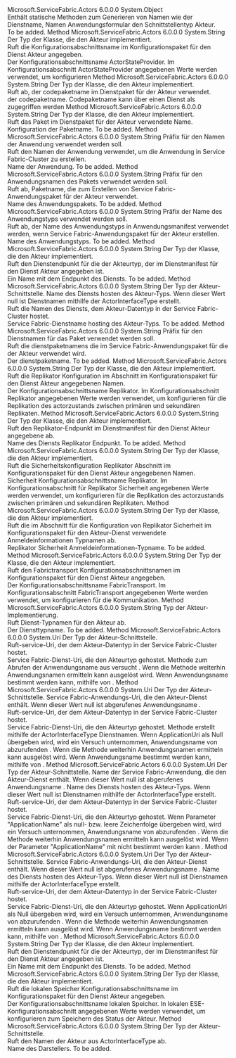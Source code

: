 <Type Name="ActorNameFormat" FullName="Microsoft.ServiceFabric.Actors.Generator.ActorNameFormat">
  <TypeSignature Language="C#" Value="public static class ActorNameFormat" />
  <TypeSignature Language="ILAsm" Value=".class public auto ansi abstract sealed beforefieldinit ActorNameFormat extends System.Object" />
  <TypeSignature Language="DocId" Value="T:Microsoft.ServiceFabric.Actors.Generator.ActorNameFormat" />
  <TypeSignature Language="VB.NET" Value="Public Class ActorNameFormat" />
  <TypeSignature Language="F#" Value="type ActorNameFormat = class" />
  <AssemblyInfo>
    <AssemblyName>Microsoft.ServiceFabric.Actors</AssemblyName>
    <AssemblyVersion>6.0.0.0</AssemblyVersion>
  </AssemblyInfo>
  <Base>
    <BaseTypeName>System.Object</BaseTypeName>
  </Base>
  <Interfaces />
  <Docs>
    <summary>
            Enthält statische Methoden zum Generieren von Namen wie der Dienstname, Namen Anwendungsformular den Schnittstellentyp Akteur.
            </summary>
    <remarks>To be added.</remarks>
  </Docs>
  <Members>
    <Member MemberName="GetActorStateProviderSettingsSectionName">
      <MemberSignature Language="C#" Value="public static string GetActorStateProviderSettingsSectionName (Type actorImplementationType);" />
      <MemberSignature Language="ILAsm" Value=".method public static hidebysig string GetActorStateProviderSettingsSectionName(class System.Type actorImplementationType) cil managed" />
      <MemberSignature Language="DocId" Value="M:Microsoft.ServiceFabric.Actors.Generator.ActorNameFormat.GetActorStateProviderSettingsSectionName(System.Type)" />
      <MemberSignature Language="VB.NET" Value="Public Shared Function GetActorStateProviderSettingsSectionName (actorImplementationType As Type) As String" />
      <MemberSignature Language="F#" Value="static member GetActorStateProviderSettingsSectionName : Type -&gt; string" Usage="Microsoft.ServiceFabric.Actors.Generator.ActorNameFormat.GetActorStateProviderSettingsSectionName actorImplementationType" />
      <MemberType>Method</MemberType>
      <AssemblyInfo>
        <AssemblyName>Microsoft.ServiceFabric.Actors</AssemblyName>
        <AssemblyVersion>6.0.0.0</AssemblyVersion>
      </AssemblyInfo>
      <ReturnValue>
        <ReturnType>System.String</ReturnType>
      </ReturnValue>
      <Parameters>
        <Parameter Name="actorImplementationType" Type="System.Type" />
      </Parameters>
      <Docs>
        <param name="actorImplementationType">
            Der Typ der Klasse, die den Akteur implementiert.
            </param>
        <summary>
            Ruft die <see cref="T:Microsoft.ServiceFabric.Actors.Runtime.IActorStateProvider" /> Konfigurationsabschnittsname im Konfigurationspaket für den Dienst Akteur angegeben.
            </summary>
        <returns>
            Der Konfigurationsabschnittsname ActorStateProvider.
            </returns>
        <remarks>
            Im Konfigurationsabschnitt ActorStateProvider angegebenen Werte werden verwendet, um konfigurieren<see cref="T:Microsoft.ServiceFabric.Actors.Runtime.IActorStateProvider" /></remarks>
      </Docs>
    </Member>
    <Member MemberName="GetCodePackageName">
      <MemberSignature Language="C#" Value="public static string GetCodePackageName (Type actorImplementationType = null);" />
      <MemberSignature Language="ILAsm" Value=".method public static hidebysig string GetCodePackageName(class System.Type actorImplementationType) cil managed" />
      <MemberSignature Language="DocId" Value="M:Microsoft.ServiceFabric.Actors.Generator.ActorNameFormat.GetCodePackageName(System.Type)" />
      <MemberSignature Language="VB.NET" Value="Public Shared Function GetCodePackageName (Optional actorImplementationType As Type = null) As String" />
      <MemberSignature Language="F#" Value="static member GetCodePackageName : Type -&gt; string" Usage="Microsoft.ServiceFabric.Actors.Generator.ActorNameFormat.GetCodePackageName actorImplementationType" />
      <MemberType>Method</MemberType>
      <AssemblyInfo>
        <AssemblyName>Microsoft.ServiceFabric.Actors</AssemblyName>
        <AssemblyVersion>6.0.0.0</AssemblyVersion>
      </AssemblyInfo>
      <ReturnValue>
        <ReturnType>System.String</ReturnType>
      </ReturnValue>
      <Parameters>
        <Parameter Name="actorImplementationType" Type="System.Type" />
      </Parameters>
      <Docs>
        <param name="actorImplementationType">Der Typ der Klasse, die den Akteur implementiert.</param>
        <summary>
            Ruft ab, der codepaketname im Dienstpaket für der Akteur verwendet.
            </summary>
        <returns>der codepaketname.</returns>
        <remarks>Codepaketname kann über einen Dienst als zugegriffen werden<see cref="P:System.Fabric.CodePackageActivationContext.CodePackageName" /></remarks>
      </Docs>
    </Member>
    <Member MemberName="GetConfigPackageName">
      <MemberSignature Language="C#" Value="public static string GetConfigPackageName (Type actorImplementationType = null);" />
      <MemberSignature Language="ILAsm" Value=".method public static hidebysig string GetConfigPackageName(class System.Type actorImplementationType) cil managed" />
      <MemberSignature Language="DocId" Value="M:Microsoft.ServiceFabric.Actors.Generator.ActorNameFormat.GetConfigPackageName(System.Type)" />
      <MemberSignature Language="VB.NET" Value="Public Shared Function GetConfigPackageName (Optional actorImplementationType As Type = null) As String" />
      <MemberSignature Language="F#" Value="static member GetConfigPackageName : Type -&gt; string" Usage="Microsoft.ServiceFabric.Actors.Generator.ActorNameFormat.GetConfigPackageName actorImplementationType" />
      <MemberType>Method</MemberType>
      <AssemblyInfo>
        <AssemblyName>Microsoft.ServiceFabric.Actors</AssemblyName>
        <AssemblyVersion>6.0.0.0</AssemblyVersion>
      </AssemblyInfo>
      <ReturnValue>
        <ReturnType>System.String</ReturnType>
      </ReturnValue>
      <Parameters>
        <Parameter Name="actorImplementationType" Type="System.Type" />
      </Parameters>
      <Docs>
        <param name="actorImplementationType">Der Typ der Klasse, die den Akteur implementiert.</param>
        <summary>
            Ruft das Paket im Dienstpaket für der Akteur verwendete Name.
            </summary>
        <returns>Konfiguration der Paketname.</returns>
        <remarks>To be added.</remarks>
      </Docs>
    </Member>
    <Member MemberName="GetFabricApplicationName">
      <MemberSignature Language="C#" Value="public static string GetFabricApplicationName (string appPrefix);" />
      <MemberSignature Language="ILAsm" Value=".method public static hidebysig string GetFabricApplicationName(string appPrefix) cil managed" />
      <MemberSignature Language="DocId" Value="M:Microsoft.ServiceFabric.Actors.Generator.ActorNameFormat.GetFabricApplicationName(System.String)" />
      <MemberSignature Language="VB.NET" Value="Public Shared Function GetFabricApplicationName (appPrefix As String) As String" />
      <MemberSignature Language="F#" Value="static member GetFabricApplicationName : string -&gt; string" Usage="Microsoft.ServiceFabric.Actors.Generator.ActorNameFormat.GetFabricApplicationName appPrefix" />
      <MemberType>Method</MemberType>
      <AssemblyInfo>
        <AssemblyName>Microsoft.ServiceFabric.Actors</AssemblyName>
        <AssemblyVersion>6.0.0.0</AssemblyVersion>
      </AssemblyInfo>
      <ReturnValue>
        <ReturnType>System.String</ReturnType>
      </ReturnValue>
      <Parameters>
        <Parameter Name="appPrefix" Type="System.String" />
      </Parameters>
      <Docs>
        <param name="appPrefix">Präfix für den Namen der Anwendung verwendet werden soll.</param>
        <summary>
            Ruft den Namen der Anwendung verwendet, um die Anwendung in Service Fabric-Cluster zu erstellen.
            </summary>
        <returns>Name der Anwendung.</returns>
        <remarks>To be added.</remarks>
      </Docs>
    </Member>
    <Member MemberName="GetFabricApplicationPackageName">
      <MemberSignature Language="C#" Value="public static string GetFabricApplicationPackageName (string appPrefix);" />
      <MemberSignature Language="ILAsm" Value=".method public static hidebysig string GetFabricApplicationPackageName(string appPrefix) cil managed" />
      <MemberSignature Language="DocId" Value="M:Microsoft.ServiceFabric.Actors.Generator.ActorNameFormat.GetFabricApplicationPackageName(System.String)" />
      <MemberSignature Language="VB.NET" Value="Public Shared Function GetFabricApplicationPackageName (appPrefix As String) As String" />
      <MemberSignature Language="F#" Value="static member GetFabricApplicationPackageName : string -&gt; string" Usage="Microsoft.ServiceFabric.Actors.Generator.ActorNameFormat.GetFabricApplicationPackageName appPrefix" />
      <MemberType>Method</MemberType>
      <AssemblyInfo>
        <AssemblyName>Microsoft.ServiceFabric.Actors</AssemblyName>
        <AssemblyVersion>6.0.0.0</AssemblyVersion>
      </AssemblyInfo>
      <ReturnValue>
        <ReturnType>System.String</ReturnType>
      </ReturnValue>
      <Parameters>
        <Parameter Name="appPrefix" Type="System.String" />
      </Parameters>
      <Docs>
        <param name="appPrefix">Präfix für den Anwendungsnamen des Pakets verwendet werden soll.</param>
        <summary>
            Ruft ab, Paketname, die zum Erstellen von Service Fabric-Anwendungspaket für der Akteur verwendet.
            </summary>
        <returns>Name des Anwendungspakets.</returns>
        <remarks>To be added.</remarks>
      </Docs>
    </Member>
    <Member MemberName="GetFabricApplicationTypeName">
      <MemberSignature Language="C#" Value="public static string GetFabricApplicationTypeName (string appPrefix);" />
      <MemberSignature Language="ILAsm" Value=".method public static hidebysig string GetFabricApplicationTypeName(string appPrefix) cil managed" />
      <MemberSignature Language="DocId" Value="M:Microsoft.ServiceFabric.Actors.Generator.ActorNameFormat.GetFabricApplicationTypeName(System.String)" />
      <MemberSignature Language="VB.NET" Value="Public Shared Function GetFabricApplicationTypeName (appPrefix As String) As String" />
      <MemberSignature Language="F#" Value="static member GetFabricApplicationTypeName : string -&gt; string" Usage="Microsoft.ServiceFabric.Actors.Generator.ActorNameFormat.GetFabricApplicationTypeName appPrefix" />
      <MemberType>Method</MemberType>
      <AssemblyInfo>
        <AssemblyName>Microsoft.ServiceFabric.Actors</AssemblyName>
        <AssemblyVersion>6.0.0.0</AssemblyVersion>
      </AssemblyInfo>
      <ReturnValue>
        <ReturnType>System.String</ReturnType>
      </ReturnValue>
      <Parameters>
        <Parameter Name="appPrefix" Type="System.String" />
      </Parameters>
      <Docs>
        <param name="appPrefix">Präfix der Name des Anwendungstyps verwendet werden soll.</param>
        <summary>
            Ruft ab, der Name des Anwendungstyps in Anwendungsmanifest verwendet werden, wenn Service Fabric-Anwendungspaket für der Akteur erstellen.
            </summary>
        <returns>Name des Anwendungstyps.</returns>
        <remarks>To be added.</remarks>
      </Docs>
    </Member>
    <Member MemberName="GetFabricServiceEndpointName">
      <MemberSignature Language="C#" Value="public static string GetFabricServiceEndpointName (Type actorImplementationType);" />
      <MemberSignature Language="ILAsm" Value=".method public static hidebysig string GetFabricServiceEndpointName(class System.Type actorImplementationType) cil managed" />
      <MemberSignature Language="DocId" Value="M:Microsoft.ServiceFabric.Actors.Generator.ActorNameFormat.GetFabricServiceEndpointName(System.Type)" />
      <MemberSignature Language="VB.NET" Value="Public Shared Function GetFabricServiceEndpointName (actorImplementationType As Type) As String" />
      <MemberSignature Language="F#" Value="static member GetFabricServiceEndpointName : Type -&gt; string" Usage="Microsoft.ServiceFabric.Actors.Generator.ActorNameFormat.GetFabricServiceEndpointName actorImplementationType" />
      <MemberType>Method</MemberType>
      <AssemblyInfo>
        <AssemblyName>Microsoft.ServiceFabric.Actors</AssemblyName>
        <AssemblyVersion>6.0.0.0</AssemblyVersion>
      </AssemblyInfo>
      <ReturnValue>
        <ReturnType>System.String</ReturnType>
      </ReturnValue>
      <Parameters>
        <Parameter Name="actorImplementationType" Type="System.Type" />
      </Parameters>
      <Docs>
        <param name="actorImplementationType">Der Typ der Klasse, die den Akteur implementiert.</param>
        <summary>
            Ruft den Dienstendpunkt für die der Akteurtyp, der im Dienstmanifest für den Dienst Akteur angegeben ist.
            </summary>
        <returns>Ein Name mit dem Endpunkt des Diensts.</returns>
        <remarks>To be added.</remarks>
      </Docs>
    </Member>
    <Member MemberName="GetFabricServiceName">
      <MemberSignature Language="C#" Value="public static string GetFabricServiceName (Type actorInterfaceType, string serviceName = null);" />
      <MemberSignature Language="ILAsm" Value=".method public static hidebysig string GetFabricServiceName(class System.Type actorInterfaceType, string serviceName) cil managed" />
      <MemberSignature Language="DocId" Value="M:Microsoft.ServiceFabric.Actors.Generator.ActorNameFormat.GetFabricServiceName(System.Type,System.String)" />
      <MemberSignature Language="VB.NET" Value="Public Shared Function GetFabricServiceName (actorInterfaceType As Type, Optional serviceName As String = null) As String" />
      <MemberSignature Language="F#" Value="static member GetFabricServiceName : Type * string -&gt; string" Usage="Microsoft.ServiceFabric.Actors.Generator.ActorNameFormat.GetFabricServiceName (actorInterfaceType, serviceName)" />
      <MemberType>Method</MemberType>
      <AssemblyInfo>
        <AssemblyName>Microsoft.ServiceFabric.Actors</AssemblyName>
        <AssemblyVersion>6.0.0.0</AssemblyVersion>
      </AssemblyInfo>
      <ReturnValue>
        <ReturnType>System.String</ReturnType>
      </ReturnValue>
      <Parameters>
        <Parameter Name="actorInterfaceType" Type="System.Type" />
        <Parameter Name="serviceName" Type="System.String" />
      </Parameters>
      <Docs>
        <param name="actorInterfaceType">Der Typ der Akteur-Schnittstelle.</param>
        <param name="serviceName">Name des Diensts hosten des Akteur-Typs. Wenn dieser Wert null ist Dienstnamen mithilfe der ActorInterfaceType erstellt.</param>
        <summary>
            Ruft die Namen des Diensts, dem Akteur-Datentyp in der Service Fabric-Cluster hostet.
            </summary>
        <returns>Service Fabric-Dienstname hosting des Akteur-Typs.</returns>
        <remarks>To be added.</remarks>
      </Docs>
    </Member>
    <Member MemberName="GetFabricServicePackageName">
      <MemberSignature Language="C#" Value="public static string GetFabricServicePackageName (string servicePackageNamePrefix);" />
      <MemberSignature Language="ILAsm" Value=".method public static hidebysig string GetFabricServicePackageName(string servicePackageNamePrefix) cil managed" />
      <MemberSignature Language="DocId" Value="M:Microsoft.ServiceFabric.Actors.Generator.ActorNameFormat.GetFabricServicePackageName(System.String)" />
      <MemberSignature Language="VB.NET" Value="Public Shared Function GetFabricServicePackageName (servicePackageNamePrefix As String) As String" />
      <MemberSignature Language="F#" Value="static member GetFabricServicePackageName : string -&gt; string" Usage="Microsoft.ServiceFabric.Actors.Generator.ActorNameFormat.GetFabricServicePackageName servicePackageNamePrefix" />
      <MemberType>Method</MemberType>
      <AssemblyInfo>
        <AssemblyName>Microsoft.ServiceFabric.Actors</AssemblyName>
        <AssemblyVersion>6.0.0.0</AssemblyVersion>
      </AssemblyInfo>
      <ReturnValue>
        <ReturnType>System.String</ReturnType>
      </ReturnValue>
      <Parameters>
        <Parameter Name="servicePackageNamePrefix" Type="System.String" />
      </Parameters>
      <Docs>
        <param name="servicePackageNamePrefix">Präfix für den Dienstnamen für das Paket verwendet werden soll.</param>
        <summary>
            Ruft die dienstpaketnamens die im Service Fabric-Anwendungspaket für die der Akteur verwendet wird.
            </summary>
        <returns>Der dienstpaketname.</returns>
        <remarks>To be added.</remarks>
      </Docs>
    </Member>
    <Member MemberName="GetFabricServiceReplicatorConfigSectionName">
      <MemberSignature Language="C#" Value="public static string GetFabricServiceReplicatorConfigSectionName (Type actorImplementationType);" />
      <MemberSignature Language="ILAsm" Value=".method public static hidebysig string GetFabricServiceReplicatorConfigSectionName(class System.Type actorImplementationType) cil managed" />
      <MemberSignature Language="DocId" Value="M:Microsoft.ServiceFabric.Actors.Generator.ActorNameFormat.GetFabricServiceReplicatorConfigSectionName(System.Type)" />
      <MemberSignature Language="VB.NET" Value="Public Shared Function GetFabricServiceReplicatorConfigSectionName (actorImplementationType As Type) As String" />
      <MemberSignature Language="F#" Value="static member GetFabricServiceReplicatorConfigSectionName : Type -&gt; string" Usage="Microsoft.ServiceFabric.Actors.Generator.ActorNameFormat.GetFabricServiceReplicatorConfigSectionName actorImplementationType" />
      <MemberType>Method</MemberType>
      <AssemblyInfo>
        <AssemblyName>Microsoft.ServiceFabric.Actors</AssemblyName>
        <AssemblyVersion>6.0.0.0</AssemblyVersion>
      </AssemblyInfo>
      <ReturnValue>
        <ReturnType>System.String</ReturnType>
      </ReturnValue>
      <Parameters>
        <Parameter Name="actorImplementationType" Type="System.Type" />
      </Parameters>
      <Docs>
        <param name="actorImplementationType">Der Typ der Klasse, die den Akteur implementiert.</param>
        <summary>
            Ruft die Replikator Konfiguration im Abschnitt im Konfigurationspaket für den Dienst Akteur angegebenen Namen.
            </summary>
        <returns>Der Konfigurationsabschnittsname Replikator.</returns>
        <remarks>Im Konfigurationsabschnitt Replikator angegebenen Werte werden verwendet, um konfigurieren <see cref="T:System.Fabric.ReplicatorSettings" /> für die Replikation des actorzustands zwischen primären und sekundären Replikaten.
            </remarks>
      </Docs>
    </Member>
    <Member MemberName="GetFabricServiceReplicatorEndpointName">
      <MemberSignature Language="C#" Value="public static string GetFabricServiceReplicatorEndpointName (Type actorImplementationType);" />
      <MemberSignature Language="ILAsm" Value=".method public static hidebysig string GetFabricServiceReplicatorEndpointName(class System.Type actorImplementationType) cil managed" />
      <MemberSignature Language="DocId" Value="M:Microsoft.ServiceFabric.Actors.Generator.ActorNameFormat.GetFabricServiceReplicatorEndpointName(System.Type)" />
      <MemberSignature Language="VB.NET" Value="Public Shared Function GetFabricServiceReplicatorEndpointName (actorImplementationType As Type) As String" />
      <MemberSignature Language="F#" Value="static member GetFabricServiceReplicatorEndpointName : Type -&gt; string" Usage="Microsoft.ServiceFabric.Actors.Generator.ActorNameFormat.GetFabricServiceReplicatorEndpointName actorImplementationType" />
      <MemberType>Method</MemberType>
      <AssemblyInfo>
        <AssemblyName>Microsoft.ServiceFabric.Actors</AssemblyName>
        <AssemblyVersion>6.0.0.0</AssemblyVersion>
      </AssemblyInfo>
      <ReturnValue>
        <ReturnType>System.String</ReturnType>
      </ReturnValue>
      <Parameters>
        <Parameter Name="actorImplementationType" Type="System.Type" />
      </Parameters>
      <Docs>
        <param name="actorImplementationType">Der Typ der Klasse, die den Akteur implementiert.</param>
        <summary>
            Ruft den Replikator-Endpunkt im Dienstmanifest für den Dienst Akteur angegebene ab.
            </summary>
        <returns>Name des Diensts Replikator Endpunkt.</returns>
        <remarks>To be added.</remarks>
      </Docs>
    </Member>
    <Member MemberName="GetFabricServiceReplicatorSecurityConfigSectionName">
      <MemberSignature Language="C#" Value="public static string GetFabricServiceReplicatorSecurityConfigSectionName (Type actorImplementationType);" />
      <MemberSignature Language="ILAsm" Value=".method public static hidebysig string GetFabricServiceReplicatorSecurityConfigSectionName(class System.Type actorImplementationType) cil managed" />
      <MemberSignature Language="DocId" Value="M:Microsoft.ServiceFabric.Actors.Generator.ActorNameFormat.GetFabricServiceReplicatorSecurityConfigSectionName(System.Type)" />
      <MemberSignature Language="VB.NET" Value="Public Shared Function GetFabricServiceReplicatorSecurityConfigSectionName (actorImplementationType As Type) As String" />
      <MemberSignature Language="F#" Value="static member GetFabricServiceReplicatorSecurityConfigSectionName : Type -&gt; string" Usage="Microsoft.ServiceFabric.Actors.Generator.ActorNameFormat.GetFabricServiceReplicatorSecurityConfigSectionName actorImplementationType" />
      <MemberType>Method</MemberType>
      <AssemblyInfo>
        <AssemblyName>Microsoft.ServiceFabric.Actors</AssemblyName>
        <AssemblyVersion>6.0.0.0</AssemblyVersion>
      </AssemblyInfo>
      <ReturnValue>
        <ReturnType>System.String</ReturnType>
      </ReturnValue>
      <Parameters>
        <Parameter Name="actorImplementationType" Type="System.Type" />
      </Parameters>
      <Docs>
        <param name="actorImplementationType">Der Typ der Klasse, die den Akteur implementiert.</param>
        <summary>
            Ruft die Sicherheitskonfiguration Replikator Abschnitt im Konfigurationspaket für den Dienst Akteur angegebenen Namen.
            </summary>
        <returns>Sicherheit Konfigurationsabschnittsname Replikator.</returns>
        <remarks>Im Konfigurationsabschnitt für Replikator Sicherheit angegebenen Werte werden verwendet, um konfigurieren <see cref="P:System.Fabric.ReplicatorSettings.SecurityCredentials" /> für die Replikation des actorzustands zwischen primären und sekundären Replikaten.
            </remarks>
      </Docs>
    </Member>
    <Member MemberName="GetFabricServiceReplicatorSecurityCredentialTypeName">
      <MemberSignature Language="C#" Value="public static string GetFabricServiceReplicatorSecurityCredentialTypeName (Type actorImplementationType = null);" />
      <MemberSignature Language="ILAsm" Value=".method public static hidebysig string GetFabricServiceReplicatorSecurityCredentialTypeName(class System.Type actorImplementationType) cil managed" />
      <MemberSignature Language="DocId" Value="M:Microsoft.ServiceFabric.Actors.Generator.ActorNameFormat.GetFabricServiceReplicatorSecurityCredentialTypeName(System.Type)" />
      <MemberSignature Language="VB.NET" Value="Public Shared Function GetFabricServiceReplicatorSecurityCredentialTypeName (Optional actorImplementationType As Type = null) As String" />
      <MemberSignature Language="F#" Value="static member GetFabricServiceReplicatorSecurityCredentialTypeName : Type -&gt; string" Usage="Microsoft.ServiceFabric.Actors.Generator.ActorNameFormat.GetFabricServiceReplicatorSecurityCredentialTypeName actorImplementationType" />
      <MemberType>Method</MemberType>
      <AssemblyInfo>
        <AssemblyName>Microsoft.ServiceFabric.Actors</AssemblyName>
        <AssemblyVersion>6.0.0.0</AssemblyVersion>
      </AssemblyInfo>
      <ReturnValue>
        <ReturnType>System.String</ReturnType>
      </ReturnValue>
      <Parameters>
        <Parameter Name="actorImplementationType" Type="System.Type" />
      </Parameters>
      <Docs>
        <param name="actorImplementationType">Der Typ der Klasse, die den Akteur implementiert.</param>
        <summary>
            Ruft die im Abschnitt für die Konfiguration von Replikator Sicherheit im Konfigurationspaket für den Akteur-Dienst verwendete Anmeldeinformationen Typnamen ab.
            </summary>
        <returns>Replikator Sicherheit Anmeldeinformationen-Typname.</returns>
        <remarks>To be added.</remarks>
      </Docs>
    </Member>
    <Member MemberName="GetFabricServiceTransportSettingsSectionName">
      <MemberSignature Language="C#" Value="public static string GetFabricServiceTransportSettingsSectionName (Type actorImplementationType);" />
      <MemberSignature Language="ILAsm" Value=".method public static hidebysig string GetFabricServiceTransportSettingsSectionName(class System.Type actorImplementationType) cil managed" />
      <MemberSignature Language="DocId" Value="M:Microsoft.ServiceFabric.Actors.Generator.ActorNameFormat.GetFabricServiceTransportSettingsSectionName(System.Type)" />
      <MemberSignature Language="VB.NET" Value="Public Shared Function GetFabricServiceTransportSettingsSectionName (actorImplementationType As Type) As String" />
      <MemberSignature Language="F#" Value="static member GetFabricServiceTransportSettingsSectionName : Type -&gt; string" Usage="Microsoft.ServiceFabric.Actors.Generator.ActorNameFormat.GetFabricServiceTransportSettingsSectionName actorImplementationType" />
      <MemberType>Method</MemberType>
      <AssemblyInfo>
        <AssemblyName>Microsoft.ServiceFabric.Actors</AssemblyName>
        <AssemblyVersion>6.0.0.0</AssemblyVersion>
      </AssemblyInfo>
      <ReturnValue>
        <ReturnType>System.String</ReturnType>
      </ReturnValue>
      <Parameters>
        <Parameter Name="actorImplementationType" Type="System.Type" />
      </Parameters>
      <Docs>
        <param name="actorImplementationType">Der Typ der Klasse, die den Akteur implementiert.</param>
        <summary>
             Ruft den Fabrictransport Konfigurationsabschnittsnamen im Konfigurationspaket für den Dienst Akteur angegeben.
             </summary>
        <returns>Der Konfigurationsabschnittsname FabricTransport.</returns>
        <remarks>Im Konfigurationsabschnitt FabricTransport angegebenen Werte werden verwendet, um konfigurieren <see cref="T:Microsoft.ServiceFabric.Services.Remoting.FabricTransport.Runtime.FabricTransportRemotingListenerSettings" /> für die Kommunikation.
             </remarks>
      </Docs>
    </Member>
    <Member MemberName="GetFabricServiceTypeName">
      <MemberSignature Language="C#" Value="public static string GetFabricServiceTypeName (Type actorImplementationType);" />
      <MemberSignature Language="ILAsm" Value=".method public static hidebysig string GetFabricServiceTypeName(class System.Type actorImplementationType) cil managed" />
      <MemberSignature Language="DocId" Value="M:Microsoft.ServiceFabric.Actors.Generator.ActorNameFormat.GetFabricServiceTypeName(System.Type)" />
      <MemberSignature Language="VB.NET" Value="Public Shared Function GetFabricServiceTypeName (actorImplementationType As Type) As String" />
      <MemberSignature Language="F#" Value="static member GetFabricServiceTypeName : Type -&gt; string" Usage="Microsoft.ServiceFabric.Actors.Generator.ActorNameFormat.GetFabricServiceTypeName actorImplementationType" />
      <MemberType>Method</MemberType>
      <AssemblyInfo>
        <AssemblyName>Microsoft.ServiceFabric.Actors</AssemblyName>
        <AssemblyVersion>6.0.0.0</AssemblyVersion>
      </AssemblyInfo>
      <ReturnValue>
        <ReturnType>System.String</ReturnType>
      </ReturnValue>
      <Parameters>
        <Parameter Name="actorImplementationType" Type="System.Type" />
      </Parameters>
      <Docs>
        <param name="actorImplementationType">Typ der Akteur-Implementierung.</param>
        <summary>
            Ruft Dienst-Typnamen für den Akteur ab.
            </summary>
        <returns>Der Diensttypname.</returns>
        <remarks>To be added.</remarks>
      </Docs>
    </Member>
    <Member MemberName="GetFabricServiceUri">
      <MemberSignature Language="C#" Value="public static Uri GetFabricServiceUri (Type actorInterfaceType);" />
      <MemberSignature Language="ILAsm" Value=".method public static hidebysig class System.Uri GetFabricServiceUri(class System.Type actorInterfaceType) cil managed" />
      <MemberSignature Language="DocId" Value="M:Microsoft.ServiceFabric.Actors.Generator.ActorNameFormat.GetFabricServiceUri(System.Type)" />
      <MemberSignature Language="VB.NET" Value="Public Shared Function GetFabricServiceUri (actorInterfaceType As Type) As Uri" />
      <MemberSignature Language="F#" Value="static member GetFabricServiceUri : Type -&gt; Uri" Usage="Microsoft.ServiceFabric.Actors.Generator.ActorNameFormat.GetFabricServiceUri actorInterfaceType" />
      <MemberType>Method</MemberType>
      <AssemblyInfo>
        <AssemblyName>Microsoft.ServiceFabric.Actors</AssemblyName>
        <AssemblyVersion>6.0.0.0</AssemblyVersion>
      </AssemblyInfo>
      <ReturnValue>
        <ReturnType>System.Uri</ReturnType>
      </ReturnValue>
      <Parameters>
        <Parameter Name="actorInterfaceType" Type="System.Type" />
      </Parameters>
      <Docs>
        <param name="actorInterfaceType">Der Typ der Akteur-Schnittstelle.</param>
        <summary>
            Ruft-service-Uri, der dem Akteur-Datentyp in der Service Fabric-Cluster hostet.
            </summary>
        <returns>Service Fabric-Dienst-Uri, die den Akteurtyp gehostet.</returns>
        <remarks>Methode zum Abrufen der Anwendungsname aus versucht <see cref="T:System.Fabric.CodePackageActivationContext" />.
            Wenn die Methode weiterhin Anwendungsnamen ermitteln kann <see cref="T:System.ArgumentException" /> ausgelöst wird. </remarks>
        <exception cref="T:System.ArgumentException">
            Wenn Anwendungsname bestimmt werden kann, mithilfe von <see cref="T:System.Fabric.CodePackageActivationContext" />.
            </exception>
      </Docs>
    </Member>
    <Member MemberName="GetFabricServiceUri">
      <MemberSignature Language="C#" Value="public static Uri GetFabricServiceUri (Type actorInterfaceType, Uri applicationUri);" />
      <MemberSignature Language="ILAsm" Value=".method public static hidebysig class System.Uri GetFabricServiceUri(class System.Type actorInterfaceType, class System.Uri applicationUri) cil managed" />
      <MemberSignature Language="DocId" Value="M:Microsoft.ServiceFabric.Actors.Generator.ActorNameFormat.GetFabricServiceUri(System.Type,System.Uri)" />
      <MemberSignature Language="VB.NET" Value="Public Shared Function GetFabricServiceUri (actorInterfaceType As Type, applicationUri As Uri) As Uri" />
      <MemberSignature Language="F#" Value="static member GetFabricServiceUri : Type * Uri -&gt; Uri" Usage="Microsoft.ServiceFabric.Actors.Generator.ActorNameFormat.GetFabricServiceUri (actorInterfaceType, applicationUri)" />
      <MemberType>Method</MemberType>
      <AssemblyInfo>
        <AssemblyName>Microsoft.ServiceFabric.Actors</AssemblyName>
        <AssemblyVersion>6.0.0.0</AssemblyVersion>
      </AssemblyInfo>
      <ReturnValue>
        <ReturnType>System.Uri</ReturnType>
      </ReturnValue>
      <Parameters>
        <Parameter Name="actorInterfaceType" Type="System.Type" />
        <Parameter Name="applicationUri" Type="System.Uri" />
      </Parameters>
      <Docs>
        <param name="actorInterfaceType">Der Typ der Akteur-Schnittstelle.</param>
        <param name="applicationUri">Service Fabric-Anwendungs-Uri, die den Akteur-Dienst enthält.
            Wenn dieser Wert null ist abgerufenes Anwendungsname <see cref="P:System.Fabric.CodePackageActivationContext.ApplicationName" />.</param>
        <summary>
            Ruft-service-Uri, der dem Akteur-Datentyp in der Service Fabric-Cluster hostet.
            </summary>
        <returns>Service Fabric-Dienst-Uri, die den Akteurtyp gehostet.</returns>
        <remarks>Methode erstellt mithilfe der ActorInterfaceType Dienstnamen. Wenn ApplicationUri als Null übergeben wird, wird ein Versuch unternommen, Anwendungsname von abzurufenden <see cref="T:System.Fabric.CodePackageActivationContext" />. Wenn die Methode weiterhin Anwendungsnamen ermitteln kann <see cref="T:System.ArgumentException" /> ausgelöst wird. </remarks>
        <exception cref="T:System.ArgumentException">
            Wenn Anwendungsname bestimmt werden kann, mithilfe von <see cref="T:System.Fabric.CodePackageActivationContext" />.
            </exception>
      </Docs>
    </Member>
    <Member MemberName="GetFabricServiceUri">
      <MemberSignature Language="C#" Value="public static Uri GetFabricServiceUri (Type actorInterfaceType, string applicationName = null, string serviceName = null);" />
      <MemberSignature Language="ILAsm" Value=".method public static hidebysig class System.Uri GetFabricServiceUri(class System.Type actorInterfaceType, string applicationName, string serviceName) cil managed" />
      <MemberSignature Language="DocId" Value="M:Microsoft.ServiceFabric.Actors.Generator.ActorNameFormat.GetFabricServiceUri(System.Type,System.String,System.String)" />
      <MemberSignature Language="VB.NET" Value="Public Shared Function GetFabricServiceUri (actorInterfaceType As Type, Optional applicationName As String = null, Optional serviceName As String = null) As Uri" />
      <MemberSignature Language="F#" Value="static member GetFabricServiceUri : Type * string * string -&gt; Uri" Usage="Microsoft.ServiceFabric.Actors.Generator.ActorNameFormat.GetFabricServiceUri (actorInterfaceType, applicationName, serviceName)" />
      <MemberType>Method</MemberType>
      <AssemblyInfo>
        <AssemblyName>Microsoft.ServiceFabric.Actors</AssemblyName>
        <AssemblyVersion>6.0.0.0</AssemblyVersion>
      </AssemblyInfo>
      <ReturnValue>
        <ReturnType>System.Uri</ReturnType>
      </ReturnValue>
      <Parameters>
        <Parameter Name="actorInterfaceType" Type="System.Type" />
        <Parameter Name="applicationName" Type="System.String" />
        <Parameter Name="serviceName" Type="System.String" />
      </Parameters>
      <Docs>
        <param name="actorInterfaceType">Der Typ der Akteur-Schnittstelle.</param>
        <param name="applicationName">Name der Service Fabric-Anwendung, die den Akteur-Dienst enthält.
            Wenn dieser Wert null ist abgerufenes Anwendungsname <see cref="P:System.Fabric.CodePackageActivationContext.ApplicationName" />.</param>
        <param name="serviceName">Name des Diensts hosten des Akteur-Typs. Wenn dieser Wert null ist Dienstnamen mithilfe der ActorInterfaceType erstellt.</param>
        <summary>
            Ruft-service-Uri, der dem Akteur-Datentyp in der Service Fabric-Cluster hostet.
            </summary>
        <returns>Service Fabric-Dienst-Uri, die den Akteurtyp gehostet.</returns>
        <remarks>Wenn Parameter "ApplicationName" als null- bzw. leere Zeichenfolge übergeben wird, wird ein Versuch unternommen, Anwendungsname von abzurufenden <see cref="T:System.Fabric.CodePackageActivationContext" />. Wenn die Methode weiterhin Anwendungsnamen ermitteln kann <see cref="T:System.ArgumentException" /> ausgelöst wird. </remarks>
        <exception cref="T:System.ArgumentException">
            Wenn der Parameter "ApplicationName" mit nicht bestimmt werden kann <see cref="T:System.Fabric.CodePackageActivationContext" />.
            </exception>
      </Docs>
    </Member>
    <Member MemberName="GetFabricServiceUri">
      <MemberSignature Language="C#" Value="public static Uri GetFabricServiceUri (Type actorInterfaceType, Uri applicationUri, string serviceName);" />
      <MemberSignature Language="ILAsm" Value=".method public static hidebysig class System.Uri GetFabricServiceUri(class System.Type actorInterfaceType, class System.Uri applicationUri, string serviceName) cil managed" />
      <MemberSignature Language="DocId" Value="M:Microsoft.ServiceFabric.Actors.Generator.ActorNameFormat.GetFabricServiceUri(System.Type,System.Uri,System.String)" />
      <MemberSignature Language="VB.NET" Value="Public Shared Function GetFabricServiceUri (actorInterfaceType As Type, applicationUri As Uri, serviceName As String) As Uri" />
      <MemberSignature Language="F#" Value="static member GetFabricServiceUri : Type * Uri * string -&gt; Uri" Usage="Microsoft.ServiceFabric.Actors.Generator.ActorNameFormat.GetFabricServiceUri (actorInterfaceType, applicationUri, serviceName)" />
      <MemberType>Method</MemberType>
      <AssemblyInfo>
        <AssemblyName>Microsoft.ServiceFabric.Actors</AssemblyName>
        <AssemblyVersion>6.0.0.0</AssemblyVersion>
      </AssemblyInfo>
      <ReturnValue>
        <ReturnType>System.Uri</ReturnType>
      </ReturnValue>
      <Parameters>
        <Parameter Name="actorInterfaceType" Type="System.Type" />
        <Parameter Name="applicationUri" Type="System.Uri" />
        <Parameter Name="serviceName" Type="System.String" />
      </Parameters>
      <Docs>
        <param name="actorInterfaceType">Der Typ der Akteur-Schnittstelle.</param>
        <param name="applicationUri">Service Fabric-Anwendungs-Uri, die den Akteur-Dienst enthält.
            Wenn dieser Wert null ist abgerufenes Anwendungsname <see cref="P:System.Fabric.CodePackageActivationContext.ApplicationName" />.</param>
        <param name="serviceName">Name des Diensts hosten des Akteur-Typs. Wenn dieser Wert null ist Dienstnamen mithilfe der ActorInterfaceType erstellt.</param>
        <summary>
            Ruft-service-Uri, der dem Akteur-Datentyp in der Service Fabric-Cluster hostet.
            </summary>
        <returns>Service Fabric-Dienst-Uri, die den Akteurtyp gehostet.</returns>
        <remarks>Wenn ApplicationUri als Null übergeben wird, wird ein Versuch unternommen, Anwendungsname von abzurufenden <see cref="T:System.Fabric.CodePackageActivationContext" />. Wenn die Methode weiterhin Anwendungsnamen ermitteln kann <see cref="T:System.ArgumentException" /> ausgelöst wird. </remarks>
        <exception cref="T:System.ArgumentException">
            Wenn Anwendungsname bestimmt werden kann, mithilfe von <see cref="T:System.Fabric.CodePackageActivationContext" />.
            </exception>
      </Docs>
    </Member>
    <Member MemberName="GetFabricServiceV2EndpointName">
      <MemberSignature Language="C#" Value="public static string GetFabricServiceV2EndpointName (Type actorImplementationType);" />
      <MemberSignature Language="ILAsm" Value=".method public static hidebysig string GetFabricServiceV2EndpointName(class System.Type actorImplementationType) cil managed" />
      <MemberSignature Language="DocId" Value="M:Microsoft.ServiceFabric.Actors.Generator.ActorNameFormat.GetFabricServiceV2EndpointName(System.Type)" />
      <MemberSignature Language="VB.NET" Value="Public Shared Function GetFabricServiceV2EndpointName (actorImplementationType As Type) As String" />
      <MemberSignature Language="F#" Value="static member GetFabricServiceV2EndpointName : Type -&gt; string" Usage="Microsoft.ServiceFabric.Actors.Generator.ActorNameFormat.GetFabricServiceV2EndpointName actorImplementationType" />
      <MemberType>Method</MemberType>
      <AssemblyInfo>
        <AssemblyName>Microsoft.ServiceFabric.Actors</AssemblyName>
        <AssemblyVersion>6.0.0.0</AssemblyVersion>
      </AssemblyInfo>
      <ReturnValue>
        <ReturnType>System.String</ReturnType>
      </ReturnValue>
      <Parameters>
        <Parameter Name="actorImplementationType" Type="System.Type" />
      </Parameters>
      <Docs>
        <param name="actorImplementationType">Der Typ der Klasse, die den Akteur implementiert.</param>
        <summary>
            Ruft den Dienstendpunkt für die der Akteurtyp, der im Dienstmanifest für den Dienst Akteur angegeben ist.
            </summary>
        <returns>Ein Name mit dem Endpunkt des Diensts.</returns>
        <remarks>To be added.</remarks>
      </Docs>
    </Member>
    <Member MemberName="GetLocalEseStoreConfigSectionName">
      <MemberSignature Language="C#" Value="public static string GetLocalEseStoreConfigSectionName (Type actorImplementationType);" />
      <MemberSignature Language="ILAsm" Value=".method public static hidebysig string GetLocalEseStoreConfigSectionName(class System.Type actorImplementationType) cil managed" />
      <MemberSignature Language="DocId" Value="M:Microsoft.ServiceFabric.Actors.Generator.ActorNameFormat.GetLocalEseStoreConfigSectionName(System.Type)" />
      <MemberSignature Language="VB.NET" Value="Public Shared Function GetLocalEseStoreConfigSectionName (actorImplementationType As Type) As String" />
      <MemberSignature Language="F#" Value="static member GetLocalEseStoreConfigSectionName : Type -&gt; string" Usage="Microsoft.ServiceFabric.Actors.Generator.ActorNameFormat.GetLocalEseStoreConfigSectionName actorImplementationType" />
      <MemberType>Method</MemberType>
      <AssemblyInfo>
        <AssemblyName>Microsoft.ServiceFabric.Actors</AssemblyName>
        <AssemblyVersion>6.0.0.0</AssemblyVersion>
      </AssemblyInfo>
      <ReturnValue>
        <ReturnType>System.String</ReturnType>
      </ReturnValue>
      <Parameters>
        <Parameter Name="actorImplementationType" Type="System.Type" />
      </Parameters>
      <Docs>
        <param name="actorImplementationType">Der Typ der Klasse, die den Akteur implementiert.</param>
        <summary>
            Ruft die lokalen Speicher Konfigurationsabschnittsname im Konfigurationspaket für den Dienst Akteur angegeben. 
            </summary>
        <returns>Der Konfigurationsabschnittsname lokalen Speicher.</returns>
        <remarks>In lokalen ESE-Konfigurationsabschnitt angegebenen Werte werden verwendet, um konfigurieren <see cref="T:System.Fabric.LocalEseStoreSettings" /> zum Speichern des Status der Akteur.
            </remarks>
      </Docs>
    </Member>
    <Member MemberName="GetName">
      <MemberSignature Language="C#" Value="public static string GetName (Type actorInterfaceType);" />
      <MemberSignature Language="ILAsm" Value=".method public static hidebysig string GetName(class System.Type actorInterfaceType) cil managed" />
      <MemberSignature Language="DocId" Value="M:Microsoft.ServiceFabric.Actors.Generator.ActorNameFormat.GetName(System.Type)" />
      <MemberSignature Language="VB.NET" Value="Public Shared Function GetName (actorInterfaceType As Type) As String" />
      <MemberSignature Language="F#" Value="static member GetName : Type -&gt; string" Usage="Microsoft.ServiceFabric.Actors.Generator.ActorNameFormat.GetName actorInterfaceType" />
      <MemberType>Method</MemberType>
      <AssemblyInfo>
        <AssemblyName>Microsoft.ServiceFabric.Actors</AssemblyName>
        <AssemblyVersion>6.0.0.0</AssemblyVersion>
      </AssemblyInfo>
      <ReturnValue>
        <ReturnType>System.String</ReturnType>
      </ReturnValue>
      <Parameters>
        <Parameter Name="actorInterfaceType" Type="System.Type" />
      </Parameters>
      <Docs>
        <param name="actorInterfaceType">Der Typ der Akteur-Schnittstelle.</param>
        <summary>
            Ruft den Namen der Akteur aus ActorInterfaceType ab.
            </summary>
        <returns>Name des Darstellers.</returns>
        <remarks>To be added.</remarks>
      </Docs>
    </Member>
  </Members>
</Type>